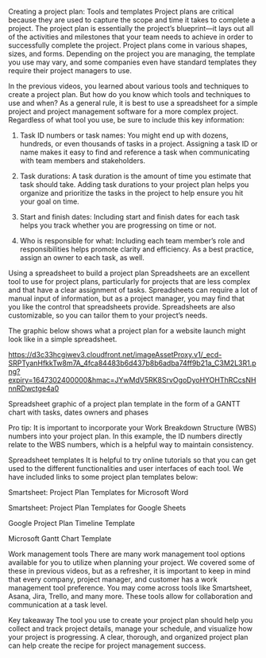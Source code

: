 Creating a project plan: Tools and templates
Project plans are critical because they are used to capture the scope and time it takes to complete a project. The project plan is essentially the project’s blueprint—it
lays out all of the activities and milestones that your team needs to achieve in order to successfully complete the project. Project plans come in various shapes, 
sizes, and forms. Depending on the project you are managing, the template you use may vary, and some companies even have standard templates they require their 
project managers to use. 


In the previous videos, you learned about various tools and techniques to create a project plan. But how do you know which tools and techniques to use and when? As a
general rule, it is best to use a spreadsheet for a simple project and project management software for a more complex project. Regardless of what tool you use, be
sure to include this key information: 

1. Task ID numbers or task names: You might end up with dozens, hundreds, or even thousands of tasks in a project. Assigning a task ID or name makes it easy to
find and reference a task when communicating with team members and stakeholders. 

2. Task durations: A task duration is the amount of time you estimate that task should take. Adding task durations to your project plan helps you organize and
prioritize the tasks in the project to help ensure you hit your goal on time. 

3. Start and finish dates: Including start and finish dates for each task helps you track whether you are progressing on time or not. 

4. Who is responsible for what: Including each team member’s role and responsibilities helps promote clarity and efficiency. As a best practice, assign an owner to each
task, as well.



Using a spreadsheet to build a project plan
Spreadsheets are an excellent tool to use for project plans, particularly for projects that are less complex and that have a clear assignment of tasks. Spreadsheets can
require a lot of manual input of information, but as a project manager, you may find that you like the control that spreadsheets provide. Spreadsheets are also
customizable, so you can tailor them to your project’s needs. 


The graphic below shows what a project plan for a website launch might look like in a simple spreadsheet.

https://d3c33hcgiwev3.cloudfront.net/imageAssetProxy.v1/_ecd-SRPTyanHfkkTw8m7A_4fca84483b6d437b8b6adba74ff9b21a_C3M2L3R1.png?expiry=1647302400000&hmac=JYwMdV5RK8SrvOgoDyoHYOHThRCcsNHnnRDwctge4a0

Spreadsheet graphic of a project plan template in the form of a GANTT chart with tasks, dates owners and phases


Pro tip: It is important to incorporate your Work Breakdown Structure (WBS) numbers into your project plan. In this example, the ID numbers directly relate to the WBS
numbers, which is a helpful way to maintain consistency. 


Spreadsheet templates
It is helpful to try online tutorials so that you can get used to the different functionalities and user interfaces of each tool. We have included links to some project
plan templates below:

Smartsheet: Project Plan Templates for Microsoft Word

Smartsheet: Project Plan Templates for Google Sheets

Google Project Plan Timeline Template

Microsoft Gantt Chart Template


Work management tools
There are many work management tool options available for you to utilize when planning your project. We covered some of these in previous videos, but as a refresher,
it is important to keep in mind that every company, project manager, and customer has a work management tool preference. You may come across tools like Smartsheet, 
Asana, Jira, Trello, and many more. These tools allow for collaboration and communication at a task level. 

Key takeaway
The tool you use to create your project plan should help you collect and track project details, manage your schedule, and visualize how your project is progressing. A
clear, thorough, and organized project plan can help create the recipe for project management success.

